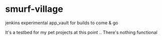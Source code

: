# smurf-village
jenkins experimental app_vault for builds to come &amp; go  

It's a testbed for my pet projects at this point .. There's nothing functional 
